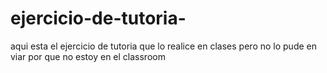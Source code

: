 # ejercicio-de-tutoria-
aqui esta el ejercicio de tutoria que lo realice en clases pero no lo pude en viar por que no estoy en el classroom

